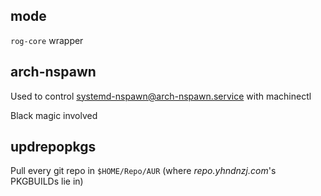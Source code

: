 ## mode

`rog-core` wrapper

## arch-nspawn

Used to control systemd-nspawn@arch-nspawn.service with machinectl

Black magic involved

## updrepopkgs

Pull every git repo in `$HOME/Repo/AUR` (where *repo.yhndnzj.com*'s PKGBUILDs lie in)
